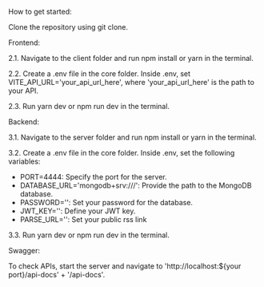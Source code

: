 How to get started:

Clone the repository using git clone.

Frontend:

2.1. Navigate to the client folder and run npm install or yarn in the terminal.

2.2. Create a .env file in the core folder. Inside .env, set VITE_API_URL='your_api_url_here', where 'your_api_url_here' is the path to your API.

2.3. Run yarn dev or npm run dev in the terminal.

Backend:

3.1. Navigate to the server folder and run npm install or yarn in the terminal.

3.2. Create a .env file in the core folder. Inside .env, set the following variables:
- PORT=4444: Specify the port for the server.
- DATABASE_URL='mongodb+srv:///': Provide the path to the MongoDB database.
- PASSWORD='': Set your password for the database.
- JWT_KEY='': Define your JWT key.
- PARSE_URL='': Set your public rss link

3.3. Run yarn dev or npm run dev in the terminal.

Swagger:

To check APIs, start the server and navigate to 'http://localhost:${your port}/api-docs' + '/api-docs'.

